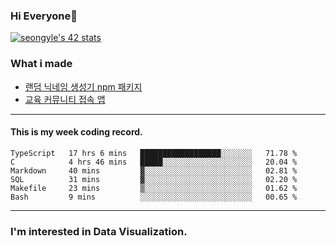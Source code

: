 ### Hi Everyone👋

[![seongyle's 42 stats](https://badge42.vercel.app/api/v2/cl260u6td000609l4p4inxynw/stats?cursusId=21&coalitionId=86)](https://github.com/JaeSeoKim/badge42)

### What i made

- [랜덤 닉네임 생성기 npm 패키지](https://www.npmjs.com/package/korean-random-names-generator)
- [교육 커뮤니티 접속 앱](https://github.com/YeonSeong-Lee/HufsLifeAcademy_app)

---

#### This is my week coding record.

<!--START_SECTION:waka-->

```text
TypeScript   17 hrs 6 mins   ██████████████████░░░░░░░   71.78 %
C            4 hrs 46 mins   █████░░░░░░░░░░░░░░░░░░░░   20.04 %
Markdown     40 mins         ▓░░░░░░░░░░░░░░░░░░░░░░░░   02.81 %
SQL          31 mins         ▓░░░░░░░░░░░░░░░░░░░░░░░░   02.20 %
Makefile     23 mins         ▒░░░░░░░░░░░░░░░░░░░░░░░░   01.62 %
Bash         9 mins          ░░░░░░░░░░░░░░░░░░░░░░░░░   00.65 %
```

<!--END_SECTION:waka-->
--- 

### I'm interested in Data Visualization.



<!--
**YeonSeong-Lee/YeonSeong-Lee** is a ✨ _special_ ✨ repository because its `README.md` (this file) appears on your GitHub profile.

Here are some ideas to get you started:

- 🔭 I’m currently working on ...
- 🌱 I’m currently learning ...
- 👯 I’m looking to collaborate on ...
- 🤔 I’m looking for help with ...
- 💬 Ask me about ...
- 📫 How to reach me: ...
- 😄 Pronouns: ...
- ⚡ Fun fact: ...
-->
